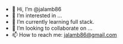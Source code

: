 - 👋 Hi, I’m @jalamb86
- 👀 I’m interested in ...
- 🌱 I’m currently learning full stack.
- 💞️ I’m looking to collaborate on ...
- 📫 How to reach me: jalamb86@gmail.com

<!---
jalamb86/jalamb86 is a ✨ special ✨ repository because its `README.md` (this file) appears on your GitHub profile.
You can click the Preview link to take a look at your changes.
--->
